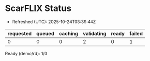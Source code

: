﻿# ScarFLIX Status

* Refreshed (UTC): 2025-10-24T03:39:44Z

| requested | queued | caching | validating | ready | failed |
|-----------|--------|---------|------------|-------|--------|
| 0 | 0 | 0 | 2 | 0 | 1 |

Ready (demo/rd): 1/0
